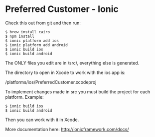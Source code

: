 # Preferred Customer - Ionic

Check this out from git and then run:

```
$ brew install cairo
$ npm install
$ ionic platform add ios
$ ionic platform add android
$ ionic build ios
$ ionic build android
```

The ONLY files you edit are in /src/, everything else is generated.

The directory to open in Xcode to work with the ios app is:

/platforms/ios/PreferredCustomer.xcodeproj

To implement changes made in src you must build the project for each platform.  Example:

```
$ ionic build ios
$ ionic build android
```

Then you can work with it in Xcode.

More documentation here: http://ionicframework.com/docs/